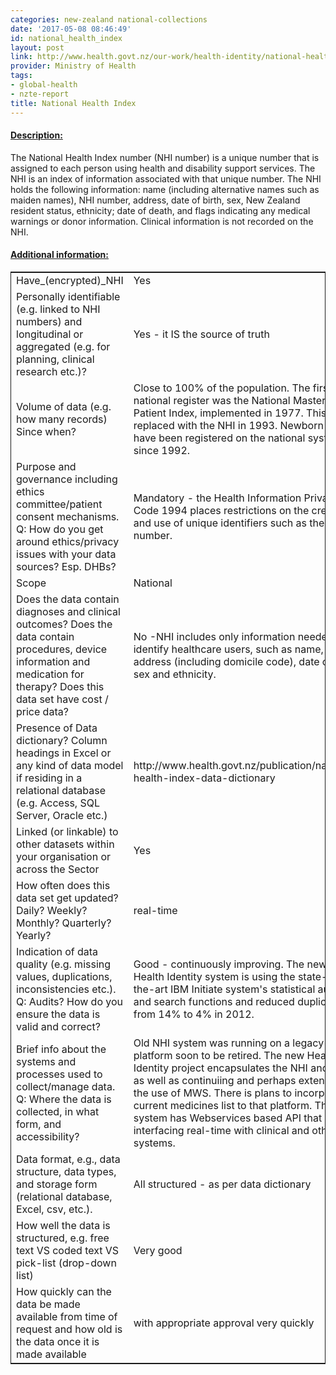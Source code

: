 ```yaml
---
categories: new-zealand national-collections
date: '2017-05-08 08:46:49'
id: national_health_index
layout: post
link: http://www.health.govt.nz/our-work/health-identity/national-health-index
provider: Ministry of Health
tags:
- global-health
- nzte-report
title: National Health Index
---
```



 <h4> <u>Description:</u> </h4>
The National Health Index number (NHI number) is a unique number that is assigned to each person using health and disability support services. The NHI is an index of information associated with that unique number. 
The NHI holds the following information: name (including alternative names such as maiden names), NHI number, address, date of birth, sex, New Zealand resident status, ethnicity; date of death, and flags indicating any medical warnings or donor information. Clinical information is not recorded on the NHI.
 <h4> <u>Additional information:</u> </h4>
 <table style="border: 1px solid">
 <tr> <td width="40%">Have_(encrypted)_NHI</td> <td>Yes</td> </tr>
 <tr> <td width="40%">Personally identifiable (e.g. linked to NHI numbers) and longitudinal or aggregated (e.g. for planning, clinical research etc.)?</td> <td>Yes - it IS the source of truth</td> </tr>
 <tr> <td width="40%">Volume of data (e.g. how many records)
Since when?</td> <td>Close to 100% of the population.
The first national register was the National Master Patient Index, implemented in 1977. This was replaced with the NHI in 1993. Newborn babies have been registered on the national system since 1992.</td> </tr>
 <tr> <td width="40%">Purpose and governance including ethics committee/patient consent mechanisms. Q: How do you get around ethics/privacy issues with your data sources? Esp. DHBs?</td> <td>Mandatory - the Health Information Privacy Code 1994 places restrictions on the creation and use of unique identifiers such as the NHI number.</td> </tr>
 <tr> <td width="40%">Scope</td> <td>National</td> </tr>
 <tr> <td width="40%">Does the data contain diagnoses and clinical outcomes?
Does the data contain procedures, device information and medication for therapy?
Does this data set have cost / price data?</td> <td>No -NHI includes only information needed to identify healthcare users, such as name, address (including domicile code), date of birth, sex and ethnicity.</td> </tr>
 <tr> <td width="40%">Presence of Data dictionary? Column headings in Excel or any kind of data model if residing in a relational database (e.g. Access, SQL Server, Oracle etc.) </td> <td>http://www.health.govt.nz/publication/national-health-index-data-dictionary</td> </tr>
 <tr> <td width="40%">Linked (or linkable) to other datasets within your organisation or across the Sector</td> <td>Yes</td> </tr>
 <tr> <td width="40%">How often does this data set get updated? Daily? Weekly? Monthly? Quarterly? Yearly?</td> <td>real-time</td> </tr>
 <tr> <td width="40%">Indication of data quality (e.g. missing values, duplications, inconsistencies etc.). Q: Audits? How do you ensure the data is valid and correct?</td> <td>Good - continuously improving. The new Health Identity system is using the state-of-the-art IBM Initiate system's statistical auditing and search functions and reduced duplicates from 14% to 4% in 2012.</td> </tr>
 <tr> <td width="40%">Brief info about the systems and processes used to collect/manage data. Q: Where the data is collected, in what form, and accessibility?</td> <td>Old NHI system was running on a legacy platform soon to be retired. The new Health Identity project encapsulates the NHI and HPI as well as continuiing and perhaps extending the use of MWS. There is plans to incorporate current medicines list to that platform. The new system has Webservices based API that is interfacing real-time with clinical and other systems.</td> </tr>
 <tr> <td width="40%">Data format, e.g., data structure, data types, and storage form (relational database, Excel, csv, etc.).</td> <td>All structured - as per data dictionary</td> </tr>
 <tr> <td width="40%">How well the data is structured, e.g. free text VS coded text VS pick-list (drop-down list)</td> <td>Very good</td> </tr>
 <tr> <td width="40%">How quickly can the data be made available from time of request and how old is the data once it is made available</td> <td>with appropriate approval very quickly</td> </tr>
 </table>